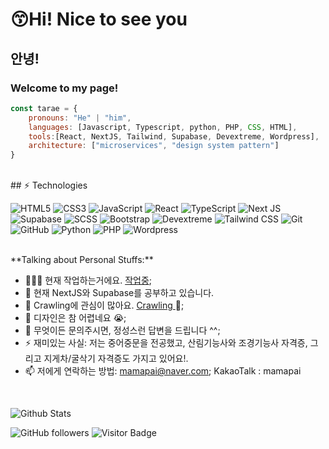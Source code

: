 # 😙Hi! Nice to see you

## 안녕!

### Welcome to my page!

```jsx
const tarae = {
	pronouns: "He" | "him",
	languages: [Javascript, Typescript, python, PHP, CSS, HTML],
	tools:[React, NextJS, Tailwind, Supabase, Devextreme, Wordpress],
	architecture: ["microservices", "design system pattern"]
}
```
<br>
## ⚡ Technologies

![HTML5](https://img.shields.io/badge/-HTML5-E34F26?style=flat-rounded&logo=html5&logoColor=white)
![CSS3](https://img.shields.io/badge/-CSS3-1572B6?style=flat-rounded&logo=css3)
![JavaScript](https://img.shields.io/badge/-JavaScript-black?style=flat-square&logo=javascript)
![React](https://img.shields.io/badge/-React-black?style=flat-square&logo=react)
![TypeScript](https://img.shields.io/badge/-TypeScript-black?style=flat-square&logo=typescript)
![Next JS](https://img.shields.io/badge/-Next-black?style=flat-square&logo=next.js&logoColor=white)
![Supabase](https://img.shields.io/badge/-Supabase-black?style=flat-square&logo=Supabase)
![SCSS](https://img.shields.io/badge/Sass-black?style=flat-rounded&logo=Sass&logoColor=FF00FF)
![Bootstrap](https://img.shields.io/badge/-Bootstrap-black?style=flat-square&logo=bootstrap)
![Devextreme](https://img.shields.io/badge/-Devextreme-FF00FF?style=flat-rounded&logo=DevExtreme&logoColor=white)
![Tailwind CSS](https://img.shields.io/badge/-TailwindCSS-black?style=flat-square&logo=TailwindCSS)
![Git](https://img.shields.io/badge/-Git-black?style=flat-square&logo=git)
![GitHub](https://img.shields.io/badge/-GitHub-181717?style=flat-square&logo=github)
![Python](https://img.shields.io/badge/-Python-black?style=flat-square&logo=Python)
![PHP](https://img.shields.io/badge/-PHP-005571?style=flat-rounded&logo=PHP)
![Wordpress](https://img.shields.io/badge/-Wordpress-black?style=flat-square&logo=Wordpress)


<br>
**Talking about Personal Stuffs:**

- 👨🏽‍💻 현재 작업하는거에요. [작업중](https://github.com/damoayo/);
- 🌱 현재 NextJS와 Supabase를 공부하고 있습니다.
- 👯 Crawling에 관심이 많아요. [Crawling ](https://github.com/damoayo/) 🤝;
- 🤔 디자인은 참 어렵네요 😭;
- 💬 무엇이든 문의주시면, 정성스런 답변을 드립니다 ^^;
- ⚡️ 재미있는 사실: 저는 중어중문을 전공했고, 산림기능사와 조경기능사 자격증, 그리고 지게차/굴삭기 자격증도 가지고 있어요!.
- 📫 저에게 연락하는 방법: mamapai@naver.com; KakaoTalk : mamapai
<br>

![Github Stats](https://github-readme-stats.vercel.app/api?username=damoayo&count_private=true&show_icons=true&include_all_commits=true)
<br>

![GitHub followers](https://img.shields.io/github/followers/damoayo)
![Visitor Badge](https://visitor-badge.laobi.icu/badge?page_id=damoayo)

